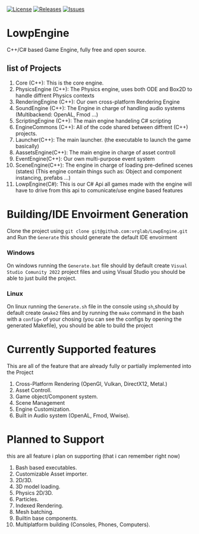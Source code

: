 [![License](https://img.shields.io/github/license/vrglab/LowpEngine)](LICENSE) [![Releases](https://img.shields.io/github/v/release/vrglab/LowpEngine)](https://github.com/vrglab/LowpEngine/releases) [![Issues](https://img.shields.io/bitbucket/issues/vrglab/LowpEngine)](https://github.com/vrglab/LowpEngine/issues)
# LowpEngine
C++/C# based Game Engine, fully free and open source.
 
## list of Projects

1. Core (C++): This is the core engine.
1. PhysicsEngine (C++): The Physics engine, uses both ODE and Box2D to handle diffrent Physics contexts
1. RenderingEngine (C++): Our own cross-platform Rendering Engine 
1. SoundEngine (C++): The Engine in charge of handling audio systems (Multibackend: OpenAL, Fmod ...)
1. ScriptingEngine (C++): The main engine handeling C# scripting
1. EngineCommons (C++): All of the code shared between diffrent (C++) projects.
9. Launcher(C++): The main launcher. (the executable to launch the game basically)
9. AassetsEngine(C++): The main engine in charge of asset controll
9. EventEngine(C++): Our own multi-purpose event system
9. SceneEngine(C++): The engine in charge of loading pre-defined scenes (states) (This engine contain things such as: Object and component instancing, prefabs ...)
9. LowpEngine(C#): This is our C# Api all games made with the engine will have to drive from this api to comunicate/use engine based features

# Building/IDE Envoirment Generation
Clone the project using `git clone git@github.com:vrglab/LowpEngine.git` and Run the `Generate` this should generate the default IDE envoirment

### Windows
On windows running the `Generate.bat` file should by default create `Visual Studio Comunity 2022` project files and using Visual Studio you should be able to just build the project.

### Linux
On linux running the `Generate.sh` file in the console using `sh`,should by default create `Gmake2` files and by running the `make` command in the bash with a `config=` of your chosing (you can see the configs by opening the generated Makefile), you should be able to build the project

# Currently Supported features
This are all of the feature that are already fully or partially implemented into the Project
1. Cross-Platform Rendering (OpenGl, Vulkan, DirectX12, Metal.)
1. Asset Controll.
1. Game object/Component system.
1. Scene Management
1. Engine Customization.
1. Built in Audio system (OpenAL, Fmod, Wwise).

# Planned to Support
this are all feature i plan on supporting (that i can remember right now)
1. Bash based executables.
1. Customizable Asset importer.
1. 2D/3D.
1. 3D model loading.
1. Physics 2D/3D.
1. Particles.
2. Indexed Rendering.
3. Mesh batching.
4. Builtin base components.
4. Multiplatform building (Consoles, Phones, Computers).
